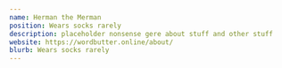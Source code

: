 ```yaml
---
name: Herman the Merman
position: Wears socks rarely
description: placeholder nonsense gere about stuff and other stuff
website: https://wordbutter.online/about/
blurb: Wears socks rarely
---
```

